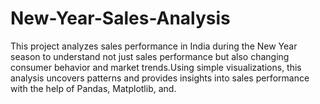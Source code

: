 # New-Year-Sales-Analysis
This project analyzes sales performance in India during the New Year season to understand not just sales performance but also changing consumer behavior and market trends.Using simple visualizations, this analysis uncovers patterns and provides insights into sales performance with the help of Pandas, Matplotlib, and.
